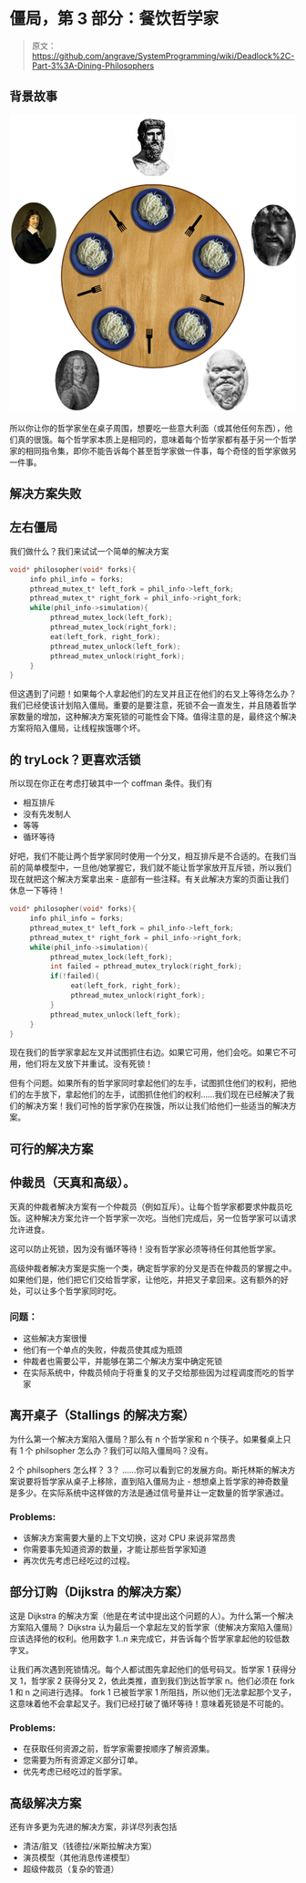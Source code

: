 # 僵局，第 3 部分：餐饮哲学家

> 原文：<https://github.com/angrave/SystemProgramming/wiki/Deadlock%2C-Part-3%3A-Dining-Philosophers>

## 背景故事

![](img/c17a56237998885b1dd4cd23e86f4c90.jpg)

所以你让你的哲学家坐在桌子周围，想要吃一些意大利面（或其他任何东西），他们真的很饿。每个哲学家本质上是相同的，意味着每个哲学家都有基于另一个哲学家的相同指令集，即你不能告诉每个甚至哲学家做一件事，每个奇怪的哲学家做另一件事。

## 解决方案失败

## 左右僵局

我们做什么？我们来试试一个简单的解决方案

```c
void* philosopher(void* forks){
     info phil_info = forks;
     pthread_mutex_t* left_fork = phil_info->left_fork;
     pthread_mutex_t* right_fork = phil_info->right_fork;
     while(phil_info->simulation){
          pthread_mutex_lock(left_fork);
          pthread_mutex_lock(right_fork);
          eat(left_fork, right_fork);
          pthread_mutex_unlock(left_fork);
          pthread_mutex_unlock(right_fork);
     }
}
```

但这遇到了问题！如果每个人拿起他们的左叉并且正在他们的右叉上等待怎么办？我们已经使该计划陷入僵局。重要的是要注意，死锁不会一直发生，并且随着哲学家数量的增加，这种解决方案死锁的可能性会下降。值得注意的是，最终这个解决方案将陷入僵局，让线程挨饿哪个坏。

## 的 tryLock？更喜欢活锁

所以现在你正在考虑打破其中一个 coffman 条件。我们有

*   相互排斥
*   没有先发制人
*   等等
*   循环等待

好吧，我们不能让两个哲学家同时使用一个分叉，相互排斥是不合适的。在我们当前的简单模型中，一旦他/她掌握它，我们就不能让哲学家放开互斥锁，所以我们现在就把这个解决方案拿出来 - 底部有一些注释。有关此解决方案的页面让我们休息一下等待！

```c
void* philosopher(void* forks){
     info phil_info = forks;
     pthread_mutex_t* left_fork = phil_info->left_fork;
     pthread_mutex_t* right_fork = phil_info->right_fork;
     while(phil_info->simulation){
          pthread_mutex_lock(left_fork);
          int failed = pthread_mutex_trylock(right_fork);
          if(!failed){
               eat(left_fork, right_fork);
               pthread_mutex_unlock(right_fork);
          }
          pthread_mutex_unlock(left_fork);
     }
}
```

现在我们的哲学家拿起左叉并试图抓住右边。如果它可用，他们会吃。如果它不可用，他们将左叉放下并重试。没有死锁！

但有个问题。如果所有的哲学家同时拿起他们的左手，试图抓住他们的权利，把他们的左手放下，拿起他们的左手，试图抓住他们的权利......我们现在已经解决了我们的解决方案！我们可怜的哲学家仍在挨饿，所以让我们给他们一些适当的解决方案。

## 可行的解决方案

## 仲裁员（天真和高级）。

天真的仲裁者解决方案有一个仲裁员（例如互斥）。让每个哲学家都要求仲裁员吃饭。这种解决方案允许一个哲学家一次吃。当他们完成后，另一位哲学家可以请求允许进食。

这可以防止死锁，因为没有循环等待！没有哲学家必须等待任何其他哲学家。

高级仲裁者解决方案是实施一个类，确定哲学家的分叉是否在仲裁员的掌握之中。如果他们是，他们把它们交给哲学家，让他吃，并把叉子拿回来。这有额外的好处，可以让多个哲学家同时吃。

### 问题：

*   这些解决方案很慢
*   他们有一个单点的失败，仲裁员使其成为瓶颈
*   仲裁者也需要公平，并能够在第二个解决方案中确定死锁
*   在实际系统中，仲裁员倾向于将重复的叉子交给那些因为过程调度而吃的哲学家

## 离开桌子（Stallings 的解决方案）

为什么第一个解决方案陷入僵局？那么有 n 个哲学家和 n 个筷子。如果餐桌上只有 1 个 philsopher 怎么办？我们可以陷入僵局吗？没有。

2 个 philsophers 怎么样？ 3？ ......你可以看到它的发展方向。斯托林斯的解决方案说要将哲学家从桌子上移除，直到陷入僵局为止 - 想想桌上哲学家的神奇数量是多少。在实际系统中这样做的方法是通过信号量并让一定数量的哲学家通过。

### Problems:

*   该解决方案需要大量的上下文切换，这对 CPU 来说非常昂贵
*   你需要事先知道资源的数量，才能让那些哲学家知道
*   再次优先考虑已经吃过的过程。

## 部分订购（Dijkstra 的解决方案）

这是 Dijkstra 的解决方案（他是在考试中提出这个问题的人）。为什么第一个解决方案陷入僵局？ Dijkstra 认为最后一个拿起左叉的哲学家（使解决方案陷入僵局）应该选择他的权利。他用数字 1..n 来完成它，并告诉每个哲学家拿起他的较低数字叉。

让我们再次遇到死锁情况。每个人都试图先拿起他们的低号码叉。哲学家 1 获得分叉 1，哲学家 2 获得分叉 2，依此类推，直到我们到达哲学家 n。他们必须在 fork 1 和 n 之间进行选择。 fork 1 已被哲学家 1 所阻挡，所以他们无法拿起那个叉子，这意味着他不会拿起叉子。我们已经打破了循环等待！意味着死锁是不可能的。

### Problems:

*   在获取任何资源之前，哲学家需要按顺序了解资源集。
*   您需要为所有资源定义部分订单。
*   优先考虑已经吃过的哲学家。

## 高级解决方案

还有许多更为先进的解决方案，非详尽列表包括

*   清洁/脏叉（钱德拉/米斯拉解决方案）
*   演员模型（其他消息传递模型）
*   超级仲裁员（复杂的管道）